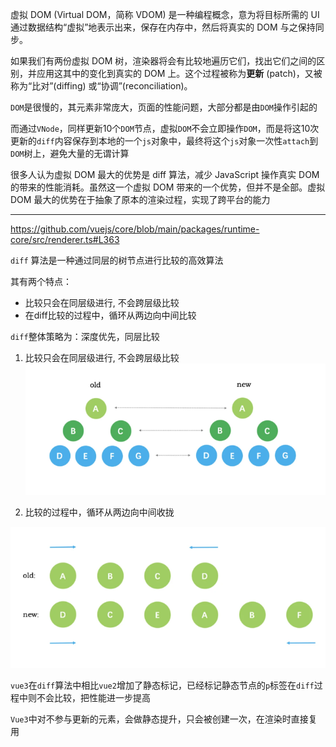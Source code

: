 虚拟 DOM (Virtual DOM，简称 VDOM) 是一种编程概念，意为将目标所需的 UI 通过数据结构“虚拟”地表示出来，保存在内存中，然后将真实的 DOM 与之保持同步。

如果我们有两份虚拟 DOM 树，渲染器将会有比较地遍历它们，找出它们之间的区别，并应用这其中的变化到真实的 DOM 上。这个过程被称为**更新** (patch)，又被称为“比对”(diffing) 或“协调”(reconciliation)。

`DOM`是很慢的，其元素非常庞大，页面的性能问题，大部分都是由`DOM`操作引起的

而通过`VNode`，同样更新10个`DOM`节点，虚拟`DOM`不会立即操作`DOM`，而是将这10次更新的`diff`内容保存到本地的一个`js`对象中，最终将这个`js`对象一次性`attach`到`DOM`树上，避免大量的无谓计算

很多人认为虚拟 DOM 最大的优势是 diff 算法，减少 JavaScript 操作真实 DOM 的带来的性能消耗。虽然这一个虚拟 DOM 带来的一个优势，但并不是全部。虚拟 DOM 最大的优势在于抽象了原本的渲染过程，实现了跨平台的能力



--- 

https://github.com/vuejs/core/blob/main/packages/runtime-core/src/renderer.ts#L363

`diff` 算法是一种通过同层的树节点进行比较的高效算法

其有两个特点：

- 比较只会在同层级进行, 不会跨层级比较
- 在diff比较的过程中，循环从两边向中间比较

`diff`整体策略为：深度优先，同层比较

1. 比较只会在同层级进行, 不会跨层级比较
![](../assets/虚拟dom和diff-20240720040439076.jpg)

2. 比较的过程中，循环从两边向中间收拢

![](../assets/虚拟dom和diff-20240720040450411.jpg)

`vue3`在`diff`算法中相比`vue2`增加了静态标记，已经标记静态节点的`p`标签在`diff`过程中则不会比较，把性能进一步提高

`Vue3`中对不参与更新的元素，会做静态提升，只会被创建一次，在渲染时直接复用